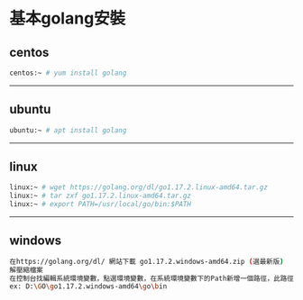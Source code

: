 # 基本golang安裝

## centos
```bash
centos:~ # yum install golang
```

---
## ubuntu
```bash
ubuntu:~ # apt install golang
```

---
## linux
```bash
linux:~ # wget https://golang.org/dl/go1.17.2.linux-amd64.tar.gz
linux:~ # tar zxf go1.17.2.linux-amd64.tar.gz
linux:~ # export PATH=/usr/local/go/bin:$PATH
```

---
## windows
```bash
在https://golang.org/dl/ 網站下載 go1.17.2.windows-amd64.zip (選最新版)
解壓縮檔案
在控制台找編輯系統環境變數，點選環境變數，在系統環境變數下的Path新增一個路徑，此路徑為解壓後檔案內bin的位置
ex: D:\GO\go1.17.2.windows-amd64\go\bin
